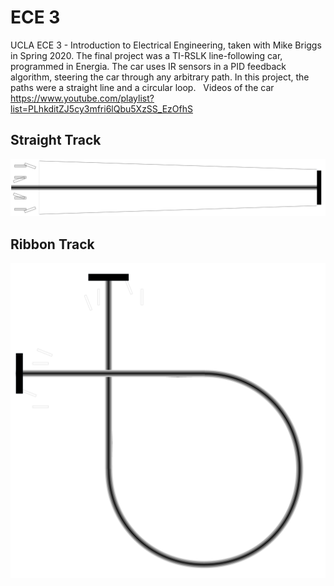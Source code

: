 # ECE 3
UCLA ECE 3 - Introduction to Electrical Engineering, taken with Mike Briggs in Spring 2020.
The final project was a TI-RSLK line-following car, programmed in Energia. 
The car uses IR sensors in a PID feedback algorithm, steering the car through any arbitrary path.
In this project, the paths were a straight line and a circular loop.
$~$
Videos of the car
https://www.youtube.com/playlist?list=PLhkditZJ5cy3mfri6lQbu5XzSS_EzOfhS

Straight Track
--- 
![](straight.png) 

Ribbon Track
---
![](ribbontrack.png)

